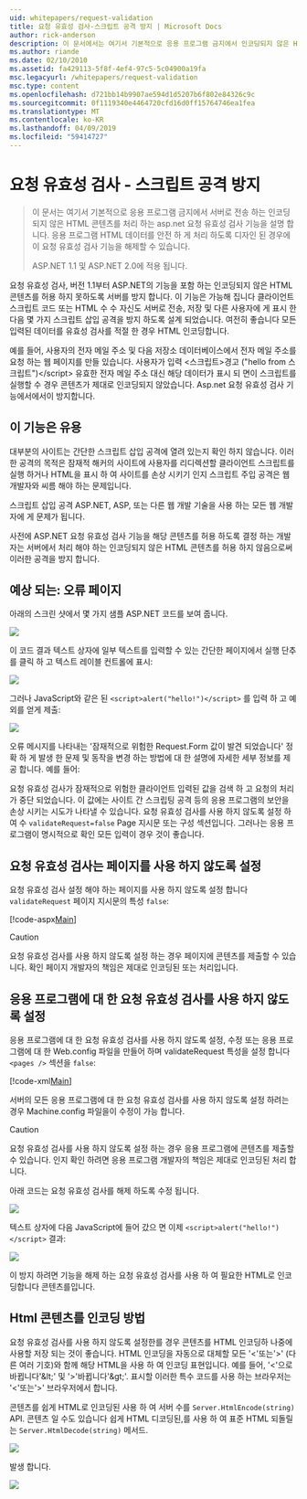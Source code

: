 ```yaml
---
uid: whitepapers/request-validation
title: 요청 유효성 검사-스크립트 공격 방지 | Microsoft Docs
author: rick-anderson
description: 이 문서에서는 여기서 기본적으로 응용 프로그램 금지에서 인코딩되지 않은 HTML 콘텐츠 submitt 처리 하는 asp.net 요청 유효성 검사 기능을 설명 하는 중...
ms.author: riande
ms.date: 02/10/2010
ms.assetid: fa429113-5f8f-4ef4-97c5-5c04900a19fa
msc.legacyurl: /whitepapers/request-validation
msc.type: content
ms.openlocfilehash: d721bb14b9907ae594d1d5207b6f802e84326c9c
ms.sourcegitcommit: 0f1119340e4464720cfd16d0ff15764746ea1fea
ms.translationtype: MT
ms.contentlocale: ko-KR
ms.lasthandoff: 04/09/2019
ms.locfileid: "59414727"
---
```

# <a name="request-validation---preventing-script-attacks"></a>요청 유효성 검사 - 스크립트 공격 방지

> 이 문서는 여기서 기본적으로 응용 프로그램 금지에서 서버로 전송 하는 인코딩되지 않은 HTML 콘텐츠를 처리 하는 asp.net 요청 유효성 검사 기능을 설명 합니다. 응용 프로그램 HTML 데이터를 안전 하 게 처리 하도록 디자인 된 경우에이 요청 유효성 검사 기능을 해제할 수 있습니다.
> 
> ASP.NET 1.1 및 ASP.NET 2.0에 적용 됩니다.


요청 유효성 검사, 버전 1.1부터 ASP.NET의 기능을 포함 하는 인코딩되지 않은 HTML 콘텐츠를 허용 하지 못하도록 서버를 방지 합니다. 이 기능은 가능해 집니다 클라이언트 스크립트 코드 또는 HTML 수 수 자신도 서버로 전송, 저장 및 다른 사용자에 게 표시 한 다음 몇 가지 스크립트 삽입 공격을 방지 하도록 설계 되었습니다. 여전히 좋습니다 모든 입력된 데이터를 유효성 검사를 적절 한 경우 HTML 인코딩합니다.

예를 들어, 사용자의 전자 메일 주소 및 다음 저장소 데이터베이스에서 전자 메일 주소를 요청 하는 웹 페이지를 만들 있습니다. 사용자가 입력 &lt;스크립트&gt;경고 ("hello from 스크립트")&lt;/script&gt; 유효한 전자 메일 주소 대신 해당 데이터가 표시 되 면이 스크립트를 실행할 수 경우 콘텐츠가 제대로 인코딩되지 않았습니다. Asp.net 요청 유효성 검사 기능에서에서이 방지합니다.

## <a name="why-this-feature-is-useful"></a>이 기능은 유용

대부분의 사이트는 간단한 스크립트 삽입 공격에 열려 있는지 확인 하지 않습니다. 이러한 공격의 목적은 잠재적 해커의 사이트에 사용자를 리디렉션할 클라이언트 스크립트를 실행 하거나 HTML을 표시 하 여 사이트를 손상 시키기 인지 스크립트 주입 공격은 웹 개발자와 씨름 해야 하는 문제입니다.

스크립트 삽입 공격 ASP.NET, ASP, 또는 다른 웹 개발 기술을 사용 하는 모든 웹 개발자에 게 문제가 됩니다.

사전에 ASP.NET 요청 유효성 검사 기능을 해당 콘텐츠를 허용 하도록 결정 하는 개발자는 서버에서 처리 해야 하는 인코딩되지 않은 HTML 콘텐츠를 허용 하지 않음으로써 이러한 공격을 방지 합니다.

## <a name="what-to-expect-error-page"></a>예상 되는: 오류 페이지

아래의 스크린 샷에서 몇 가지 샘플 ASP.NET 코드를 보여 줍니다.

![](request-validation/_static/image1.png)

이 코드 결과 텍스트 상자에 일부 텍스트를 입력할 수 있는 간단한 페이지에서 실행 단추를 클릭 하 고 텍스트 레이블 컨트롤에 표시:

![](request-validation/_static/image2.png)

그러나 JavaScript와 같은 된 `<script>alert("hello!")</script>` 를 입력 하 고 예외를 얻게 제출:

![](request-validation/_static/image3.png)

오류 메시지를 나타내는 '잠재적으로 위험한 Request.Form 값이 발견 되었습니다' 정확 하 게 발생 한 문제 및 동작을 변경 하는 방법에 대 한 설명에 자세한 세부 정보를 제공 합니다. 예를 들어:

요청 유효성 검사가 잠재적으로 위험한 클라이언트 입력된 값을 검색 하 고 요청의 처리가 중단 되었습니다. 이 값에는 사이트 간 스크립팅 공격 등의 응용 프로그램의 보안을 손상 시키는 시도가 나타낼 수 있습니다. 요청 유효성 검사를 사용 하지 않도록 설정 하 여 수 `validateRequest=false` Page 지시문 또는 구성 섹션입니다. 그러나는 응용 프로그램이 명시적으로 확인 모든 입력이 경우 것이 좋습니다.

## <a name="disabling-request-validation-on-a-page"></a>요청 유효성 검사는 페이지를 사용 하지 않도록 설정

요청 유효성 검사 설정 해야 하는 페이지를 사용 하지 않도록 설정 합니다 `validateRequest` 페이지 지시문의 특성 `false`:

[!code-aspx[Main](request-validation/samples/sample1.aspx)]

> [!CAUTION]
> 요청 유효성 검사를 사용 하지 않도록 설정 하는 경우 페이지에 콘텐츠를 제출할 수 있습니다. 확인 페이지 개발자의 책임은 제대로 인코딩된 또는 처리입니다.

## <a name="disabling-request-validation-for-your-application"></a>응용 프로그램에 대 한 요청 유효성 검사를 사용 하지 않도록 설정

응용 프로그램에 대 한 요청 유효성 검사를 사용 하지 않도록 설정, 수정 또는 응용 프로그램에 대 한 Web.config 파일을 만들어 하며 validateRequest 특성을 설정 합니다 `<pages />` 섹션을 `false`:

[!code-xml[Main](request-validation/samples/sample2.xml)]

서버의 모든 응용 프로그램에 대 한 요청 유효성 검사를 사용 하지 않도록 설정 하려는 경우 Machine.config 파일을이 수정이 가능 합니다.

> [!CAUTION]
> 요청 유효성 검사를 사용 하지 않도록 설정 하는 경우 응용 프로그램에 콘텐츠를 제출할 수 있습니다. 인지 확인 하려면 응용 프로그램 개발자의 책임은 제대로 인코딩된 처리 합니다.

아래 코드는 요청 유효성 검사를 해제 하도록 수정 됩니다.

![](request-validation/_static/image4.png)

텍스트 상자에 다음 JavaScript에 들어 갔으 면 이제 `<script>alert("hello!")</script>` 결과:

![](request-validation/_static/image5.png)

이 방지 하려면 기능을 해제 하는 요청 유효성 검사를 사용 하 여 필요한 HTML로 인코딩합니다 콘텐츠를입니다.

## <a name="how-to-html-encode-content"></a>Html 콘텐츠를 인코딩 방법

요청 유효성 검사를 사용 하지 않도록 설정한를 경우 콘텐츠를 HTML 인코딩하 나중에 사용할 저장 되는 것이 좋습니다. HTML 인코딩을 자동으로 대체할 모든 '&lt;'또는'&gt;' (다른 여러 기호)와 함께 해당 HTML을 사용 하 여 인코딩 표현입니다. 예를 들어, '&lt;'으로 바뀝니다'&amp;lt;' 및 '&gt;'바뀝니다'&amp;gt;'. 표시할 이러한 특수 코드를 사용 하는 브라우저는 '&lt;'또는'&gt;' 브라우저에서 합니다.

콘텐츠를 쉽게 HTML로 인코딩된 사용 하 여 서버 수를 `Server.HtmlEncode(string)` API. 콘텐츠 일 수도 있습니다 쉽게 HTML 디코딩된,를 사용 하 여 표준 HTML 되돌릴는 `Server.HtmlDecode(string)` 메서드.

![](request-validation/_static/image6.png)

발생 합니다.

![](request-validation/_static/image7.png)

